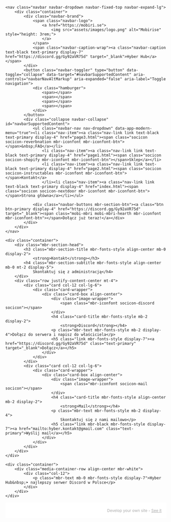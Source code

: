 <!DOCTYPE html>
<html  >
<head>
  <!-- Site made with Mobirise Website Builder v5.3.10, https://mobirise.com -->
  <meta charset="UTF-8">
  <meta http-equiv="X-UA-Compatible" content="IE=edge">
  <meta name="generator" content="Mobirise v5.3.10, mobirise.com">
  <meta name="viewport" content="width=device-width, initial-scale=1, minimum-scale=1">
  <link rel="shortcut icon" href="assets/images/logo.png" type="image/x-icon">
  <meta name="description" content="">
  
  
  <title>Kontakt</title>
  <link rel="stylesheet" href="assets/web/assets/mobirise-icons2/mobirise2.css">
  <link rel="stylesheet" href="assets/tether/tether.min.css">
  <link rel="stylesheet" href="assets/bootstrap/css/bootstrap.min.css">
  <link rel="stylesheet" href="assets/bootstrap/css/bootstrap-grid.min.css">
  <link rel="stylesheet" href="assets/bootstrap/css/bootstrap-reboot.min.css">
  <link rel="stylesheet" href="assets/dropdown/css/style.css">
  <link rel="stylesheet" href="assets/socicon/css/styles.css">
  <link rel="stylesheet" href="assets/theme/css/style.css">
  <link rel="preload" href="https://fonts.googleapis.com/css?family=Jost:100,200,300,400,500,600,700,800,900,100i,200i,300i,400i,500i,600i,700i,800i,900i&display=swap" as="style" onload="this.onload=null;this.rel='stylesheet'">
  <noscript><link rel="stylesheet" href="https://fonts.googleapis.com/css?family=Jost:100,200,300,400,500,600,700,800,900,100i,200i,300i,400i,500i,600i,700i,800i,900i&display=swap"></noscript>
  <link rel="preload" as="style" href="assets/mobirise/css/mbr-additional.css"><link rel="stylesheet" href="assets/mobirise/css/mbr-additional.css" type="text/css">
  
  
  
  
</head>
<body>
  
  <section class="menu menu2 cid-sBTC7RAnuG" once="menu" id="menu2-16">
    
    <nav class="navbar navbar-dropdown navbar-fixed-top navbar-expand-lg">
        <div class="container">
            <div class="navbar-brand">
                <span class="navbar-logo">
                    <a href="https://mobiri.se">
                        <img src="assets/images/logo.png" alt="Mobirise" style="height: 3rem;">
                    </a>
                </span>
                <span class="navbar-caption-wrap"><a class="navbar-caption text-black text-primary display-7" href="https://discord.gg/Gy92aVR75d" target="_blank">Hyber Hub</a></span>
            </div>
            <button class="navbar-toggler" type="button" data-toggle="collapse" data-target="#navbarSupportedContent" aria-controls="navbarNavAltMarkup" aria-expanded="false" aria-label="Toggle navigation">
                <div class="hamburger">
                    <span></span>
                    <span></span>
                    <span></span>
                    <span></span>
                </div>
            </button>
            <div class="collapse navbar-collapse" id="navbarSupportedContent">
                <ul class="navbar-nav nav-dropdown" data-app-modern-menu="true"><li class="nav-item"><a class="nav-link link text-black text-primary display-4" href="page3.html"><span class="socicon socicon-reverbnation mbr-iconfont mbr-iconfont-btn"></span>&nbsp;FAQ</a></li>
                    <li class="nav-item"><a class="nav-link link text-black text-primary display-4" href="page1.html"><span class="socicon socicon-shopify mbr-iconfont mbr-iconfont-btn"></span>Sklep</a></li>
                    <li class="nav-item"><a class="nav-link link text-black text-primary display-4" href="page2.html"><span class="socicon socicon-instructables mbr-iconfont mbr-iconfont-btn"></span>Kontakt</a>
                    </li><li class="nav-item"><a class="nav-link link text-black text-primary display-4" href="index.html"><span class="socicon socicon-nextdoor mbr-iconfont mbr-iconfont-btn"></span>Strona główna</a></li></ul>
                
                <div class="navbar-buttons mbr-section-btn"><a class="btn btn-primary display-4" href="https://discord.gg/Gy92aVR75d" target="_blank"><span class="mobi-mbri mobi-mbri-hearth mbr-iconfont mbr-iconfont-btn"></span>Dołącz już teraz!</a></div>
            </div>
        </div>
    </nav>
</section>

<section class="contacts1 cid-sBTCiCqXCG" id="contacts1-1a">

    

    
    <div class="container">
        <div class="mbr-section-head">
            <h3 class="mbr-section-title mbr-fonts-style align-center mb-0 display-2">
                <strong>Kontakt</strong></h3>
            <h4 class="mbr-section-subtitle mbr-fonts-style align-center mb-0 mt-2 display-5">
                Skontaktuj się z administracją</h4>
        </div>
        <div class="row justify-content-center mt-4">
            <div class="card col-12 col-lg-6">
                <div class="card-wrapper">
                    <div class="card-box align-center">
                        <div class="image-wrapper">
                            <span class="mbr-iconfont socicon-discord socicon"></span>
                        </div>
                        <h4 class="card-title mbr-fonts-style mb-2 display-2">
                            <strong>Discord</strong></h4>
                        <p class="mbr-text mbr-fonts-style mb-2 display-4">Dołącz do serwera i napisz do właściciela</p>
                        <h5 class="link mbr-fonts-style display-7"><a href="https://discord.gg/Gy92aVR75d" class="text-primary" target="_blank">Dołącz</a></h5>
                    </div>
                </div>
            </div>
            <div class="card col-12 col-lg-6">
                <div class="card-wrapper">
                    <div class="card-box align-center">
                        <div class="image-wrapper">
                            <span class="mbr-iconfont socicon-mail socicon"></span>
                        </div>
                        <h4 class="card-title mbr-fonts-style align-center mb-2 display-2">
                            <strong>Mail</strong></h4>
                        <p class="mbr-text mbr-fonts-style mb-2 display-4">
                            Skontaktuj się z nami mailowo</p>
                        <h5 class="link mbr-black mbr-fonts-style display-7"><a href="mailto:hyber.kontakt@gmail.com" class="text-primary">Wyślij mail</a></h5>
                    </div>
                </div>
            </div>
        </div>
    </div>
</section>

<section class="footer7 cid-sBTC833nvY" once="footers" id="footer7-18">

    

    

    <div class="container">
        <div class="media-container-row align-center mbr-white">
            <div class="col-12">
                <p class="mbr-text mb-0 mbr-fonts-style display-7">Hyber Hub&nbsp;➤ najlepszy serwer Discord w Polsce</p>
            </div>
        </div>
    </div>
</section><section style="background-color: #fff; font-family: -apple-system, BlinkMacSystemFont, 'Segoe UI', 'Roboto', 'Helvetica Neue', Arial, sans-serif; color:#aaa; font-size:12px; padding: 0; align-items: center; display: flex;"><a href="https://mobirise.site/s" style="flex: 1 1; height: 3rem; padding-left: 1rem;"></a><p style="flex: 0 0 auto; margin:0; padding-right:1rem;">Develop your own site - <a href="https://mobirise.site/v" style="color:#aaa;">See it</a></p></section><script src="assets/web/assets/jquery/jquery.min.js"></script>  <script src="assets/popper/popper.min.js"></script>  <script src="assets/tether/tether.min.js"></script>  <script src="assets/bootstrap/js/bootstrap.min.js"></script>  <script src="assets/smoothscroll/smooth-scroll.js"></script>  <script src="assets/dropdown/js/nav-dropdown.js"></script>  <script src="assets/dropdown/js/navbar-dropdown.js"></script>  <script src="assets/touchswipe/jquery.touch-swipe.min.js"></script>  <script src="assets/theme/js/script.js"></script>  
  
  
</body>
</html>